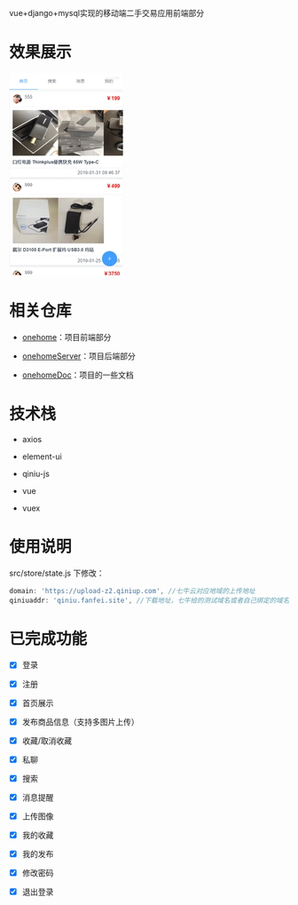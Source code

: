 vue+django+mysql实现的移动端二手交易应用前端部分

# 效果展示

![1](img/1.gif)

# 相关仓库

- [onehome](https://github.com/michwh/onehome)：项目前端部分

- [onehomeServer](https://github.com/michwh/onehome-server)：项目后端部分

- [onehomeDoc](https://github.com/michwh/onehomeDoc)：项目的一些文档

# 技术栈

- axios

- element-ui

- qiniu-js

- vue

- vuex

# 使用说明

src/store/state.js 下修改：

```js
domain: 'https://upload-z2.qiniup.com', //七牛云对应地域的上传地址
qiniuaddr: 'qiniu.fanfei.site', //下载地址，七牛给的测试域名或者自己绑定的域名
```

# 已完成功能

- [x] 登录

- [x] 注册

- [x] 首页展示

- [x] 发布商品信息（支持多图片上传）

- [x] 收藏/取消收藏

- [x] 私聊

- [x] 搜索

- [x] 消息提醒

- [x] 上传图像

- [x] 我的收藏

- [x] 我的发布

- [x] 修改密码

- [x] 退出登录
